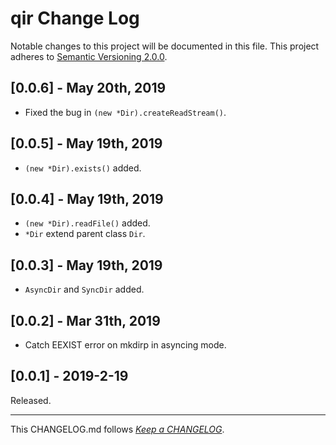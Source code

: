 #   qir Change Log

Notable changes to this project will be documented in this file. This project adheres to [Semantic Versioning 2.0.0](http://semver.org/).

##	[0.0.6] - May 20th, 2019

*	Fixed the bug in `(new *Dir).createReadStream()`.

##  [0.0.5] - May 19th, 2019

*   `(new *Dir).exists()` added.

##  [0.0.4] - May 19th, 2019

*   `(new *Dir).readFile()` added.
*   `*Dir` extend parent class `Dir`.

##  [0.0.3] - May 19th, 2019

*   `AsyncDir` and `SyncDir` added.

##  [0.0.2] - Mar 31th, 2019

*   Catch EEXIST error on mkdirp in asyncing mode.

##	[0.0.1] - 2019-2-19

Released.

---
This CHANGELOG.md follows [*Keep a CHANGELOG*](http://keepachangelog.com/).
